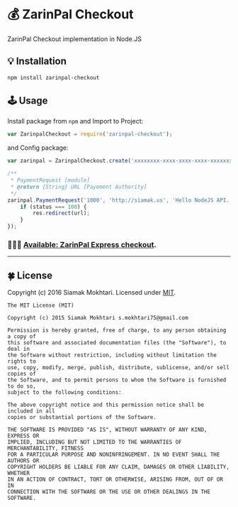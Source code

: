 # 💰 ZarinPal Checkout
ZarinPal Checkout implementation in Node.JS

## 💡 Installation

```bash
npm install zarinpal-checkout
```

## 🕹 Usage

Install package from `npm` and Import to Project:
```javascript
var ZarinpalCheckout = require('zarinpal-checkout');
```
and Config package:
```javascript
var zarinpal = ZarinpalCheckout.create('xxxxxxxx-xxxx-xxxx-xxxx-xxxxxxxxxxxx', false);

/**
 * PaymentRequest [module]
 * @return {String} URL [Payement Authority]
 */
zarinpal.PaymentRequest('1000', 'http://siamak.us', 'Hello NodeJS API.', 'hi@siamak.work', '09120000000', function (status, url) {
	if (status === 100) {
		res.redirect(url);
	}
});
```

### 🍦🍦🍦 [Available: ZarinPal Express checkout](https://github.com/siamakmokhtari/zarinpal-express-checkout).
---
<!-- Please feel free to comment and contribute. -->

## 🍀 License
Copyright (c) 2016 Siamak Mokhtari. Licensed under [MIT](http://siamak.mit-license.org).

```
The MIT License (MIT)

Copyright (c) 2015 Siamak Mokhtari s.mokhtari75@gmail.com

Permission is hereby granted, free of charge, to any person obtaining a copy of
this software and associated documentation files (the "Software"), to deal in
the Software without restriction, including without limitation the rights to
use, copy, modify, merge, publish, distribute, sublicense, and/or sell copies of
the Software, and to permit persons to whom the Software is furnished to do so,
subject to the following conditions:

The above copyright notice and this permission notice shall be included in all
copies or substantial portions of the Software.

THE SOFTWARE IS PROVIDED "AS IS", WITHOUT WARRANTY OF ANY KIND, EXPRESS OR
IMPLIED, INCLUDING BUT NOT LIMITED TO THE WARRANTIES OF MERCHANTABILITY, FITNESS
FOR A PARTICULAR PURPOSE AND NONINFRINGEMENT. IN NO EVENT SHALL THE AUTHORS OR
COPYRIGHT HOLDERS BE LIABLE FOR ANY CLAIM, DAMAGES OR OTHER LIABILITY, WHETHER
IN AN ACTION OF CONTRACT, TORT OR OTHERWISE, ARISING FROM, OUT OF OR IN
CONNECTION WITH THE SOFTWARE OR THE USE OR OTHER DEALINGS IN THE SOFTWARE.
```
